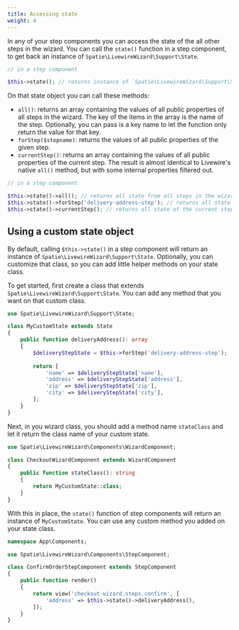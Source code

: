 ```yaml
---
title: Accessing state
weight: 4
---
```


In any of your step components you can access the state of the all other steps in the wizard. You can call the `state()` function in a step component, to get back an instance of `Spatie\LivewireWizard\Support\State`.

```php
// in a step component

$this->state(); // returns instance of `Spatie\LivewireWizard\Support\State`
```

On that state object you can call these methods:

- `all()`: returns an array containing the values of all public properties of all steps in the wizard. The key of the items in the array is the name of the step. Optionally, you can pass is a key name to let the function only return the value for that key.
- `forStep($stepname)`:  returns the values of all public properties of the given step.
- `currentStep()`: returns an array containing the values of all public properties of the current step. The result is almost identical to Livewire's native `all()` method, but with some internal properties filtered out.

```php
// in a step component

$this->state()->all(); // returns all state from all steps in the wizard
$this->state()->forStep('delivery-address-step'); // returns all state of the given step
$this->state()->currentStep(); // returns all state of the current step
```

## Using a custom state object

By default, calling `$this->state()` in a step component will return an instance of `Spatie\LivewireWizard\Support\State`. Optionally, you can customize that class, so you can add little helper methods on your state class.

To get started, first create a class that extends `Spatie\LivewireWizard\Support\State`. You can add any method that you want on that custom class.

```php
use Spatie\LivewireWizard\Support\State;

class MyCustomState extends State
{
    public function deliveryAddress(): array
    {
        $deliveryStepState = $this->forStep('delivery-address-step');
    
        return [
            'name' => $deliveryStepState['name'],
            'address' => $deliveryStepState['address'],
            'zip' => $deliveryStepState['zip'],
            'city' => $deliveryStepState['city'],
        ];
    }
}
```

Next, in you wizard class, you should add a method name `stateClass` and let it return the class name of your custom state. 

```php
use Spatie\LivewireWizard\Components\WizardComponent;

class CheckoutWizardComponent extends WizardComponent
{
    public function stateClass(): string
    {
        return MyCustomState::class;
    }
}
```

With this in place, the `state()` function of step components will return an instance of `MyCustomState`. You can use any custom method you added on your state class.

```php
namespace App\Components;

use Spatie\LivewireWizard\Components\StepComponent;

class ConfirmOrderStepComponent extends StepComponent
{
    public function render()
    {
        return view('checkout-wizard.steps.confirm', [
            'address' => $this->state()->deliveryAddress(),
        ]);
    }
}
```

